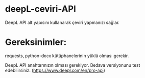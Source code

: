 # deepL-ceviri-API
DeepL API alt yapısını kullanarak çeviri yapmanızı sağlar.

# Gereksinimler:

requests, python-docx kütüphanelerinin yüklü olması gerekir.

DeepL API anahtarınızın olması gerekiyor. Bedava versiyonunu test edebilirsiniz. (https://www.deepl.com/en/pro-api)

